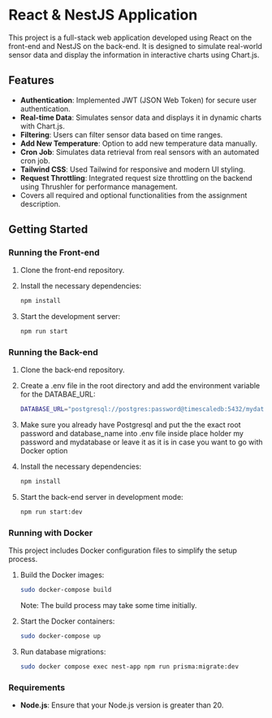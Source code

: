 # React & NestJS Application

This project is a full-stack web application developed using React on the front-end and NestJS on the back-end. It is designed to simulate real-world sensor data and display the information in interactive charts using Chart.js.

## Features

- **Authentication**: Implemented JWT (JSON Web Token) for secure user authentication.
- **Real-time Data**: Simulates sensor data and displays it in dynamic charts with Chart.js.
- **Filtering**: Users can filter sensor data based on time ranges.
- **Add New Temperature**: Option to add new temperature data manually.
- **Cron Job**: Simulates data retrieval from real sensors with an automated cron job.
- **Tailwind CSS**: Used Tailwind for responsive and modern UI styling.
- **Request Throttling**: Integrated request size throttling on the backend using Thrushler for performance management.
- Covers all required and optional functionalities from the assignment description.

## Getting Started

### Running the Front-end

1. Clone the front-end repository.
2. Install the necessary dependencies:

   ```bash
   npm install
   ```

3. Start the development server:

   ```bash
   npm run start
   ```

### Running the Back-end

1. Clone the back-end repository.
2. Create a .env file in the root directory and add the environment variable for the DATABAE_URL:
   ```bash
   DATABASE_URL="postgresql://postgres:password@timescaledb:5432/mydatabase?schema=public"
   ```
3. Make sure you already have Postgresql and put the the exact root password and database_name into .env file inside place holder my password and mydatabase or leave it as it is in case you want to go with Docker option
4. Install the necessary dependencies:

   ```bash
   npm install
   ```

5. Start the back-end server in development mode:

   ```bash
   npm run start:dev
   ```

### Running with Docker

This project includes Docker configuration files to simplify the setup process.

1. Build the Docker images:

   ```bash
   sudo docker-compose build
   ```

   Note: The build process may take some time initially.

2. Start the Docker containers:

   ```bash
   sudo docker-compose up
   ```

3. Run database migrations:

   ```bash
   sudo docker compose exec nest-app npm run prisma:migrate:dev
   ```

### Requirements

- **Node.js**: Ensure that your Node.js version is greater than 20.
